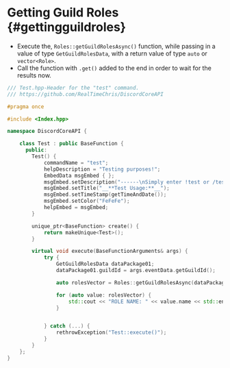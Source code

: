 Getting Guild Roles {#gettingguildroles}
=============
- Execute the, `Roles::getGuildRolesAsync()` function, while passing in a value of type `GetGuildRolesData`, with a return value of type `auto` or `vector<Role>`.
- Call the function with `.get()` added to the end in order to wait for the results now.

```cpp
/// Test.hpp-Header for the "test" command.
/// https://github.com/RealTimeChris/DiscordCoreAPI

#pragma once

#include <Index.hpp>

namespace DiscordCoreAPI {

	class Test : public BaseFunction {
	  public:
		Test() {
			commandName = "test";
			helpDescription = "Testing purposes!";
			EmbedData msgEmbed { };
			msgEmbed.setDescription("------\nSimply enter !test or /test!\n------");
			msgEmbed.setTitle("__**Test Usage:**__");
			msgEmbed.setTimeStamp(getTimeAndDate());
			msgEmbed.setColor("FeFeFe");
			helpEmbed = msgEmbed;
		}

		unique_ptr<BaseFunction> create() {
			return makeUnique<Test>();
		}

		virtual void execute(BaseFunctionArguments& args) {
			try {
				GetGuildRolesData dataPackage01;
				dataPackage01.guildId = args.eventData.getGuildId();

				auto rolesVector = Roles::getGuildRolesAsync(dataPackage01).get();

				for (auto value: rolesVector) {
					std::cout << "ROLE NAME: " << value.name << std::endl;
				}


			} catch (...) {
				rethrowException("Test::execute()");
			}
		}
	};
}
```
